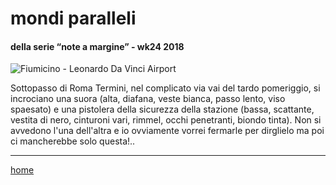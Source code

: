 # mondi paralleli    

#### della serie “note a margine” - wk24 2018  
![](https://live.staticflickr.com/65535/49138556681_4ab515e7e9_z.jpg "Fiumicino - Leonardo Da Vinci Airport")  

Sottopasso di Roma Termini, nel complicato via vai del tardo pomeriggio, si incrociano una suora (alta, diafana, veste bianca, passo lento, viso spaesato) e una pistolera della sicurezza della stazione (bassa, scattante, vestita di nero, cinturoni vari, rimmel, occhi penetranti, biondo tinta). Non si avvedono l'una dell'altra e io ovviamente vorrei fermarle per dirglielo ma poi ci mancherebbe solo questa!..

---  
[home](/interarete.md)  
